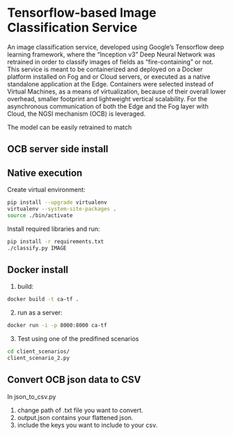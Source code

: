 # Tensorflow-based Image Classification Service

An image classification service, developed using Google’s Tensorflow deep learning framework, where the “Inception v3” Deep Neural Network was retrained in order to classify images of fields as “fire-containing” or not. This service is meant to be containerized and deployed on a Docker platform installed on Fog and or Cloud servers, or executed as a native standalone application at the Edge. Containers were selected instead of Virtual Machines, as a means of virtualization, because of their overall lower overhead, smaller footprint and lightweight vertical scalability. For the asynchronous communication of both the Edge and the Fog layer with Cloud, the NGSI mechanism (OCB) is leveraged.

The model can be easily retrained to match 

## OCB server side install

## Native execution
Create virtual environment:
```bash
pip install --upgrade virtualenv 
virtualenv --system-site-packages .
source ./bin/activate
```

Install required libraries and run:
```bash
pip install -r requirements.txt
./classify.py IMAGE
```

## Docker install
1. build:
```bash
docker build -t ca-tf .
```

2. run as a server:
```bash
docker run -i -p 8000:8000 ca-tf
```

3. Test using one of the predifined scenarios
```bash
cd client_scenarios/
client_scenario_2.py
```

## Convert OCB json data to CSV
In json_to_csv.py
1. change path of .txt file you want to convert. 
2. output.json contains your flattened json.
3. include the keys you want to include to your csv. 
